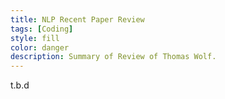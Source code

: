 ```yaml
---
title: NLP Recent Paper Review
tags: [Coding]
style: fill
color: danger
description: Summary of Review of Thomas Wolf.
---
```


t.b.d
